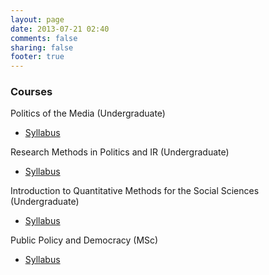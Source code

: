 ```yaml
---
layout: page
date: 2013-07-21 02:40
comments: false
sharing: false
footer: true
---
```

<script type="text/javascript" src="//jmrphy.simplybook.me/iframe/contact_widget.js"></script>
<script type="text/javascript">
Simplybook_ContactWidget.domain = "jmrphy.simplybook.me";
Simplybook_ContactWidget.title = "Schedule time to meet with me!";
Simplybook_ContactWidget.contactTitle = "If you'd like a meeting you COULD email me,";
Simplybook_ContactWidget.scheduleTitle = "but please just click here and schedule it!";
Simplybook_ContactWidget.timeline = "flexible";
Simplybook_ContactWidget.offset = "25%";
Simplybook_ContactWidget.position = "top";
Simplybook_ContactWidget.color = "#003E5B";
Simplybook_ContactWidget.mobileRedirect = true;
Simplybook_ContactWidget.addButton();
</script>

### Courses

Politics of the Media (Undergraduate)
- [Syllabus](http://jmrphy.net/course_media_politics)

Research Methods in Politics and IR (Undergraduate)
- [Syllabus](http://dropbox.com/link)

Introduction to Quantitative Methods for the Social Sciences (Undergraduate)
- [Syllabus](https://www.dropbox.com/s/enwj4f2bggewhn7/Murphy_Syllabus_Sec12.pdf)

Public Policy and Democracy (MSc)
- [Syllabus](http://jmrphy.net/course_public_policy)


